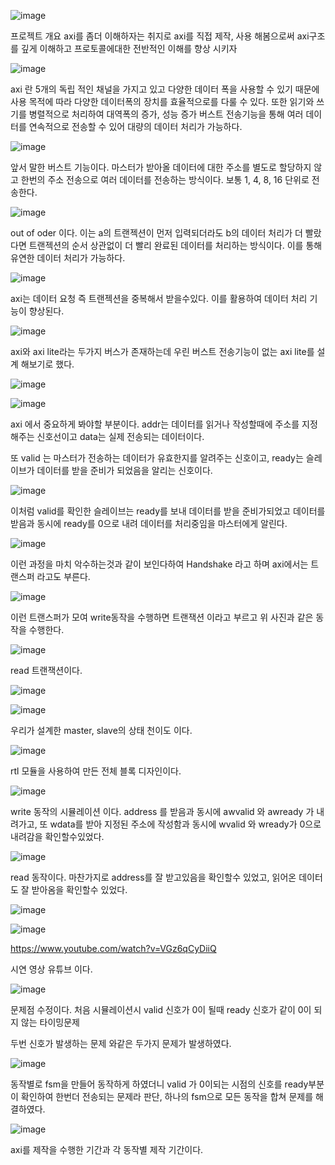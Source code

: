 
  ![image](https://github.com/user-attachments/assets/77d73be9-a652-4185-8379-a09f939a446d)

프로젝트 개요 
  axi를 좀더 이해하자는 취지로 axi를 직접 제작, 사용 해봄으로써 axi구조를 깊게 이해하고 프로토콜에대한 전반적인 이해를 향상 시키자
  
  ![image](https://github.com/user-attachments/assets/e6096a60-db28-4c9d-8010-a490c443a67e)

  axi 란 5개의 독립 적인 채널을 가지고 있고 다양한 데이터 폭을 사용할 수 있기 때문에 사용 목적에
  따라 다양한 데이터폭의 장치를 효율적으로를 다룰 수 있다.
  또한 읽기와 쓰기를 병렬적으로 처리하여 대역폭의 증가, 성능 증가
  버스트 전송기능을 통해 여러 데이터를 연속적으로 전송할 수 있어 대량의 데이터 처리가 가능하다.

  ![image](https://github.com/user-attachments/assets/5b8636b6-d250-4313-945b-2716c887e4b5)

  앞서 말한 버스트 기능이다. 마스터가 받아올 데이터에 대한 주소를 별도로 할당하지 않고 한번의 주소 전송으로 여러 데이터를 전송하는 방식이다. 
  보통 1, 4, 8, 16 단위로 전송한다.

  ![image](https://github.com/user-attachments/assets/578c3afb-2ed6-4d78-89d9-907cc963beaa)

  out of oder 이다. 이는 a의 트랜젝션이 먼저 입력되더라도 b의 데이터 처리가 더 빨랐다면 트랜젝션의 순서 상관없이 더 빨리 완료된 데이터를 처리하는 방식이다.
  이를 통해 유연한 데이터 처리가 가능하다.

  ![image](https://github.com/user-attachments/assets/be8a7397-499a-4329-af82-5b8863cb6a8d)

  axi는 데이터 요청 즉 트랜젝션을 중복해서 받을수있다. 이를 활용하여 데이터 처리 기능이 향상된다.


  ![image](https://github.com/user-attachments/assets/97ba46fc-1ab1-4f71-b877-61c25bb6b807)

  axi와 axi lite라는 두가지 버스가 존재하는데 우린 버스트 전송기능이 없는 axi lite를 설계 해보기로 했다.

  ![image](https://github.com/user-attachments/assets/eb3e3883-fb73-48a3-b27b-852e504ea2ec)

  ![image](https://github.com/user-attachments/assets/0161106f-274e-4ff2-8f65-38ab561d4222)

  axi 에서 중요하게 봐야할 부분이다. addr는 데이터를 읽거나 작성할때에 주소를 지정해주는 신호선이고 data는 실제 전송되는 데이터이다.

  또 valid 는 마스터가 전송하는 데이터가 유효한지를 알려주는 신호이고, ready는 슬레이브가 데이터를 받을 준비가 되었음을 알리는 신호이다.

  ![image](https://github.com/user-attachments/assets/a06bd1da-82b3-4266-922b-bedd6baee304)

  이처럼 valid를 확인한 슬레이브는 ready를 보내 데이터를 받을 준비가되었고 데이터를 받음과 동시에 ready를 0으로 내려 데이터를 처리중임을 마스터에게 알린다.

  ![image](https://github.com/user-attachments/assets/03404d2e-167b-490a-b665-66a54ff0f9d0)

  이런 과정을 마치 악수하는것과 같이 보인다하여 Handshake 라고 하며 axi에서는 트랜스퍼 라고도 부른다.

  ![image](https://github.com/user-attachments/assets/5df804db-1076-4f63-91f7-50073478ae6b)

  이런 트랜스퍼가 모여 write동작을 수행하면 트랜잭션 이라고 부르고 위 사진과 같은 동작을 수행한다.

  ![image](https://github.com/user-attachments/assets/abcece45-4558-4570-b5dd-80dcfa9ebe7c)

  read 트랜잭션이다. 

  ![image](https://github.com/user-attachments/assets/f22c8317-042a-444a-a373-6db454fd3a5d)


  ![image](https://github.com/user-attachments/assets/226189bd-6eba-461c-9f68-71e657a26caf)


  우리가 설계한 master, slave의 상태 천이도 이다. 

  ![image](https://github.com/user-attachments/assets/33918f12-e035-4137-ab1f-012443d813cf)

  rtl 모듈을 사용하여 만든 전체 블록 디자인이다. 


  ![image](https://github.com/user-attachments/assets/365635c0-baa9-456d-841e-db3ff7a14f5e)

  write 동작의 시뮬레이션 이다. address 를 받음과 동시에 awvalid 와 awready 가 내려가고, 또 wdata를 받아 지정된 주소에 작성함과 동시에 
  wvalid 와 wready가 0으로 내려감을 확인할수있었다.

  ![image](https://github.com/user-attachments/assets/0190fae5-b14a-4a8e-878c-2717110dc18e)

  read 동작이다. 마찬가지로 address를 잘 받고있음을 확인할수 있었고, 읽어온 데이터도 잘 받아옴을 확인할수 있었다.

  ![image](https://github.com/user-attachments/assets/e121924e-312b-41d9-97a9-814d25324755)

  ![image](https://github.com/user-attachments/assets/983978bc-ffa4-4793-be21-d116dfb1a35a)

  
  https://www.youtube.com/watch?v=VGz6qCyDiiQ

  시연 영상 유튜브 이다.

  ![image](https://github.com/user-attachments/assets/9a9be008-542f-410e-b84a-f93530e90bf9)

  문제점 수정이다. 처음 시뮬레이션시 valid 신호가 0이 될때 ready 신호가 같이 0이 되지 않는 타이밍문제

  두번 신호가 발생하는 문제  와같은 두가지 문제가 발생하였다.

  ![image](https://github.com/user-attachments/assets/372d283f-d262-4b6a-b49a-68a58d1e2d95)

  동작별로 fsm을 만들어 동작하게 하였더니 valid 가 0이되는 시점의 신호를 ready부분이 확인하여 한번더 전송되는 문제라 판단,
  하나의 fsm으로 모든 동작을 합쳐 문제를 해결하였다.
  
  
![image](https://github.com/user-attachments/assets/133d6f04-f2d8-41cd-ba3c-baac2fd32511)


  axi를 제작을 수행한 기간과 각 동작별 제작 기간이다.
